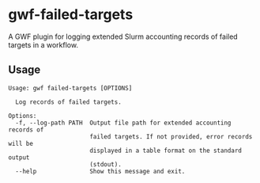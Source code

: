 # gwf-failed-targets

A GWF plugin for logging extended Slurm accounting records of failed targets in a workflow.

## Usage

```raw
Usage: gwf failed-targets [OPTIONS]

  Log records of failed targets.

Options:
  -f, --log-path PATH  Output file path for extended accounting records of
                       failed targets. If not provided, error records will be
                       displayed in a table format on the standard output
                       (stdout).
  --help               Show this message and exit.
```
